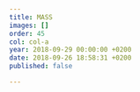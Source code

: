 ```yaml
---
title: MASS
images: []
order: 45
col: col-a
year: 2018-09-29 00:00:00 +0200
date: 2018-09-26 18:58:31 +0200
published: false

---
```

